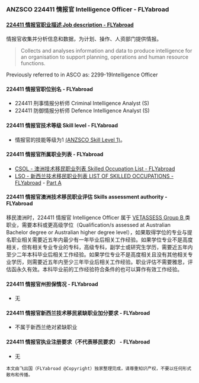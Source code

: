 ### ANZSCO 224411 情报官 Intelligence Officer - FLYabroad ###

####  [224411 情报官职业描述 Job description - FLYabroad](http://www.flyabroadvisa.com/anzsco/2244.html#224411)

情报官收集并分析信息和数据，为计划、操作、人资部门提供情报。 

> Collects and analyses information and data to produce intelligence for an organisation to support planning, operations and human resource functions.

Previously referred to in ASCO as:
2299-19Intelligence Officer

#### 224411 情报官职位别名 - FLYabroad
 
- 224411 刑事情报分析师 Criminal Intelligence Analyst (S)
- 224411 防御情报分析师 Defence Intelligence Analyst (S)

#### 224411 情报官技术等级 Skill level - FLYabroad

- 情报官的技能等级为1 [(ANZSCO Skill Level 1)](http://www.flyabroadvisa.com/anzsco/)。

#### 224411 情报官所属职业列表 - FLYabroad

- [CSOL - 澳洲技术移民职业列表 Skilled Occupation List - FLYabroad](http://www.flyabroadvisa.com/sol/)
- [LSO - 新西兰技术移民职业列表 LIST OF SKILLED OCCUPATIONS - FLYabroad](http://nz.flyabroadvisa.com/lso/) - [Part A](parta)

#### 224411 情报官澳洲技术移民职业评估 Skills assessment authority - FLYabroad

移民澳洲时，224411 情报官 Intelligence Officer 属于 [VETASSESS Group B ](http://www.flyabroadvisa.com/ass/vetassess.html)类职业，需要本科或更高级学位（Qualification/s assessed at Australian Bachelor degree or Australian higher degree level），如果取得学位的专业与提名职业相关需要近五年内最少有一年毕业后相关工作经验。如果学位专业不是高度相关，但有相关专业专业的专科，高级专科，副学士或研究生学历，需要近五年内至少二年本科毕业后相关工作经验。如果学位专业不是高度相关且没有其他相关专业学历，则需要近五年内至少三年毕业后相关工作经验。职业评估不需要雅思，评估函永久有效。本科毕业前的工作经验符合条件的也可以算作有效工作经验。

#### 224411 情报官州担保情况 - FLYabroad

- 无

#### 224411 情报官新西兰技术移民紧缺职业加分要求 - FLYabroad

- 不属于新西兰绝对紧缺职业

#### 224411 情报官执业注册要求（不代表移民要求） - FLYabroad

- 无

`本文由飞出国（FLYabroad @Copyright）独家整理完成，请尊重知识产权，不要以任何形式散布和传播。`
